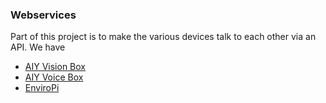 ### Webservices

Part of this project is to make the various devices talk to each other via an API. We have

* [AIY Vision Box](https://github.com/orcsgirls/ORCSPiVision)
* [AIY Voice Box](https://github.com/orcsgirls/ORCSPiVoice)
* [EnviroPi](https://github.com/orcsgirls/AirMonitoringEnviro)
